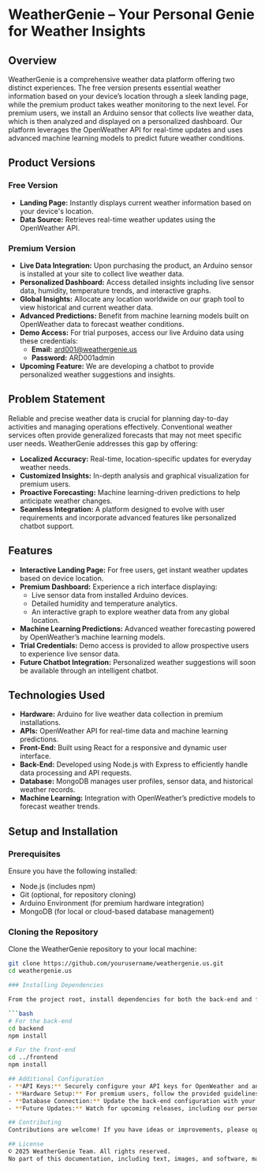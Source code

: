 # WeatherGenie – Your Personal Genie for Weather Insights

## Overview
WeatherGenie is a comprehensive weather data platform offering two distinct experiences. The free version presents essential weather information based on your device’s location through a sleek landing page, while the premium product takes weather monitoring to the next level. For premium users, we install an Arduino sensor that collects live weather data, which is then analyzed and displayed on a personalized dashboard. Our platform leverages the OpenWeather API for real-time updates and uses advanced machine learning models to predict future weather conditions.

## Product Versions

### Free Version
- **Landing Page:** Instantly displays current weather information based on your device's location.
- **Data Source:** Retrieves real-time weather updates using the OpenWeather API.

### Premium Version
- **Live Data Integration:** Upon purchasing the product, an Arduino sensor is installed at your site to collect live weather data.
- **Personalized Dashboard:** Access detailed insights including live sensor data, humidity, temperature trends, and interactive graphs.
- **Global Insights:** Allocate any location worldwide on our graph tool to view historical and current weather data.
- **Advanced Predictions:** Benefit from machine learning models built on OpenWeather data to forecast weather conditions.
- **Demo Access:** For trial purposes, access our live Arduino data using these credentials:
  - **Email:** ard001@weathergenie.us
  - **Password:** ARD001admin
- **Upcoming Feature:** We are developing a chatbot to provide personalized weather suggestions and insights.

## Problem Statement
Reliable and precise weather data is crucial for planning day-to-day activities and managing operations effectively. Conventional weather services often provide generalized forecasts that may not meet specific user needs. WeatherGenie addresses this gap by offering:
- **Localized Accuracy:** Real-time, location-specific updates for everyday weather needs.
- **Customized Insights:** In-depth analysis and graphical visualization for premium users.
- **Proactive Forecasting:** Machine learning-driven predictions to help anticipate weather changes.
- **Seamless Integration:** A platform designed to evolve with user requirements and incorporate advanced features like personalized chatbot support.

## Features
- **Interactive Landing Page:** For free users, get instant weather updates based on device location.
- **Premium Dashboard:** Experience a rich interface displaying:
  - Live sensor data from installed Arduino devices.
  - Detailed humidity and temperature analytics.
  - An interactive graph to explore weather data from any global location.
- **Machine Learning Predictions:** Advanced weather forecasting powered by OpenWeather’s machine learning models.
- **Trial Credentials:** Demo access is provided to allow prospective users to experience live sensor data.
- **Future Chatbot Integration:** Personalized weather suggestions will soon be available through an intelligent chatbot.

## Technologies Used
- **Hardware:** Arduino for live weather data collection in premium installations.
- **APIs:** OpenWeather API for real-time data and machine learning predictions.
- **Front-End:** Built using React for a responsive and dynamic user interface.
- **Back-End:** Developed using Node.js with Express to efficiently handle data processing and API requests.
- **Database:** MongoDB manages user profiles, sensor data, and historical weather records.
- **Machine Learning:** Integration with OpenWeather’s predictive models to forecast weather trends.

## Setup and Installation

### Prerequisites
Ensure you have the following installed:
- Node.js (includes npm)
- Git (optional, for repository cloning)
- Arduino Environment (for premium hardware integration)
- MongoDB (for local or cloud-based database management)

### Cloning the Repository
Clone the WeatherGenie repository to your local machine:
```bash
git clone https://github.com/yourusername/weathergenie.us.git
cd weathergenie.us

### Installing Dependencies

From the project root, install dependencies for both the back-end and front-end by running:

```bash
# For the back-end
cd backend
npm install

# For the front-end
cd ../frontend
npm install

## Additional Configuration
- **API Keys:** Securely configure your API keys for OpenWeather and any other external services in your environment variables or configuration files.
- **Hardware Setup:** For premium users, follow the provided guidelines to install the Arduino sensor.
- **Database Connection:** Update the back-end configuration with your MongoDB connection string.
- **Future Updates:** Watch for upcoming releases, including our personalized chatbot feature, for an enhanced user experience.

## Contributing
Contributions are welcome! If you have ideas or improvements, please open an issue or submit a pull request. For major changes, please discuss them in an issue first to ensure they align with the project goals.

## License
© 2025 WeatherGenie Team. All rights reserved.  
No part of this documentation, including text, images, and software, may be reproduced, distributed, or transmitted without prior written permission, except in the case of brief quotations for critical reviews or other noncommercial uses permitted by copyright law.

